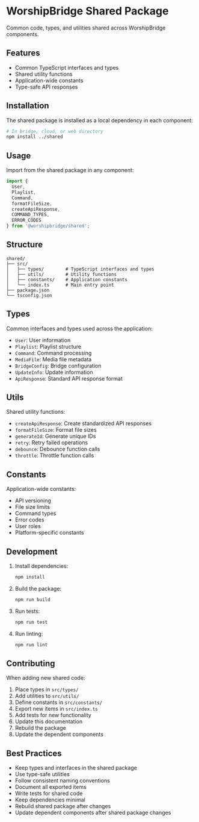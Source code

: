 # WorshipBridge Shared Package

Common code, types, and utilities shared across WorshipBridge components.

## Features

- Common TypeScript interfaces and types
- Shared utility functions
- Application-wide constants
- Type-safe API responses

## Installation

The shared package is installed as a local dependency in each component:

```bash
# In bridge, cloud, or web directory
npm install ../shared
```

## Usage

Import from the shared package in any component:

```typescript
import { 
  User, 
  Playlist, 
  Command,
  formatFileSize,
  createApiResponse,
  COMMAND_TYPES,
  ERROR_CODES
} from '@worshipbridge/shared';
```

## Structure

```
shared/
├── src/
│   ├── types/        # TypeScript interfaces and types
│   ├── utils/        # Utility functions
│   ├── constants/    # Application constants
│   └── index.ts      # Main entry point
├── package.json
└── tsconfig.json
```

## Types

Common interfaces and types used across the application:

- `User`: User information
- `Playlist`: Playlist structure
- `Command`: Command processing
- `MediaFile`: Media file metadata
- `BridgeConfig`: Bridge configuration
- `UpdateInfo`: Update information
- `ApiResponse`: Standard API response format

## Utils

Shared utility functions:

- `createApiResponse`: Create standardized API responses
- `formatFileSize`: Format file sizes
- `generateId`: Generate unique IDs
- `retry`: Retry failed operations
- `debounce`: Debounce function calls
- `throttle`: Throttle function calls

## Constants

Application-wide constants:

- API versioning
- File size limits
- Command types
- Error codes
- User roles
- Platform-specific constants

## Development

1. Install dependencies:
   ```bash
   npm install
   ```

2. Build the package:
   ```bash
   npm run build
   ```

3. Run tests:
   ```bash
   npm run test
   ```

4. Run linting:
   ```bash
   npm run lint
   ```

## Contributing

When adding new shared code:

1. Place types in `src/types/`
2. Add utilities to `src/utils/`
3. Define constants in `src/constants/`
4. Export new items in `src/index.ts`
5. Add tests for new functionality
6. Update this documentation
7. Rebuild the package
8. Update the dependent components

## Best Practices

- Keep types and interfaces in the shared package
- Use type-safe utilities
- Follow consistent naming conventions
- Document all exported items
- Write tests for shared code
- Keep dependencies minimal
- Rebuild shared package after changes
- Update dependent components after shared package changes 